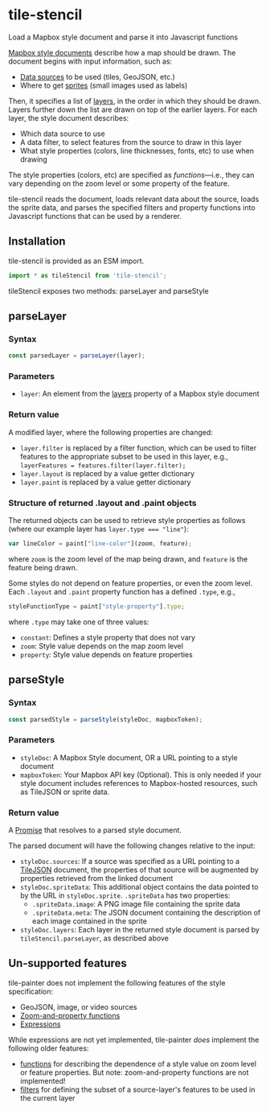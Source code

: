 # tile-stencil

Load a Mapbox style document and parse it into Javascript functions

[Mapbox style documents] describe how a map should be drawn. The document
begins with input information, such as:
- [Data sources] to be used (tiles, GeoJSON, etc.)
- Where to get [sprites]  (small images used as labels)

Then, it specifies a list of [layers], in the order in which they should be
drawn. Layers further down the list are drawn on top of the earlier layers.
For each layer, the style document describes:
- Which data source to use
- A data filter, to select features from the source to draw in this layer
- What style properties (colors, line thicknesses, fonts, etc) to use when 
  drawing

The style properties (colors, etc) are specified as *functions*&mdash;i.e., 
they can vary depending on the zoom level or some property of the feature.

tile-stencil reads the document, loads relevant data about the source, loads 
the sprite data, and parses the specified filters and property functions into 
Javascript functions that can be used by a renderer.

[Mapbox style documents]: https://docs.mapbox.com/mapbox-gl-js/style-spec/
[Data sources]: https://docs.mapbox.com/mapbox-gl-js/style-spec/#sources
[sprites]: https://docs.mapbox.com/mapbox-gl-js/style-spec/#sprite
[layers]: https://docs.mapbox.com/mapbox-gl-js/style-spec/#layers


## Installation
tile-stencil is provided as an ESM import.
```javascript
import * as tileStencil from 'tile-stencil';
```

tileStencil exposes two methods: parseLayer and parseStyle

## parseLayer

### Syntax
```javascript
const parsedLayer = parseLayer(layer);
```

### Parameters
- `layer`: An element from the [layers] property of a Mapbox style document

### Return value
A modified layer, where the following properties are changed:
- `layer.filter` is replaced by a filter function, which can be used to filter
  features to the appropriate subset to be used in this layer, e.g.,
  `layerFeatures = features.filter(layer.filter);`
- `layer.layout` is replaced by a value getter dictionary
- `layer.paint` is replaced by a value getter dictionary

### Structure of returned .layout and .paint objects
The returned objects can be used to retrieve style properties as follows
(where our example layer has `layer.type === "line"`):
```javascript
var lineColor = paint["line-color"](zoom, feature);
```
where `zoom` is the zoom level of the map being drawn, and `feature` is the
feature being drawn.

Some styles do not depend on feature properties, or even the zoom level.
Each `.layout` and `.paint` property function has a defined `.type`, e.g.,
```javascript
styleFunctionType = paint["style-property"].type;
```
where `.type` may take one of three values:
- `constant`: Defines a style property that does not vary
- `zoom`: Style value depends on the map zoom level
- `property`: Style value depends on feature properties

## parseStyle

### Syntax
```javascript
const parsedStyle = parseStyle(styleDoc, mapboxToken);
```

### Parameters
- `styleDoc`: A Mapbox Style document, OR a URL pointing to a style document
- `mapboxToken`: Your Mapbox API key (Optional). This is only needed if your
  style document includes references to Mapbox-hosted resources, such as
  TileJSON or sprite data.

### Return value
A [Promise] that resolves to a parsed style document.

The parsed document will have the following changes relative to the input:
- `styleDoc.sources`: If a source was specified as a URL pointing to a
  [TileJSON] document, the properties of that source will be augmented by
  properties retrieved from the linked document
- `styleDoc.spriteData`: This additional object contains the data pointed to
  by the URL in `styleDoc.sprite`. `.spriteData` has two properties:
  - `.spriteData.image`: A PNG image file containing the sprite data
  - `.spriteData.meta`: The JSON document containing the description of each
    image contained in the sprite
- `styleDoc.layers`: Each layer in the returned style document is parsed by
  `tileStencil.parseLayer`, as described above

[Promise]: https://developer.mozilla.org/en-US/docs/Web/JavaScript/Reference/Global_Objects/Promise
[TileJSON]: https://github.com/mapbox/tilejson-spec

## Un-supported features
tile-painter does not implement the following features of the style
specification:
- GeoJSON, image, or video sources
- [Zoom-and-property functions](https://docs.mapbox.com/mapbox-gl-js/style-spec/#types-function-zoom-property)
- [Expressions](https://docs.mapbox.com/mapbox-gl-js/style-spec/#expressions)

While expressions are not yet implemented, tile-painter *does* implement the
following older features:
- [functions](https://docs.mapbox.com/mapbox-gl-js/style-spec/#other-function)
  for describing the dependence of a style value on zoom level or feature
  properties. But note: zoom-and-property functions are not implemented!
- [filters](https://docs.mapbox.com/mapbox-gl-js/style-spec/#other-filter)
  for defining the subset of a source-layer's features to be used in the
  current layer
